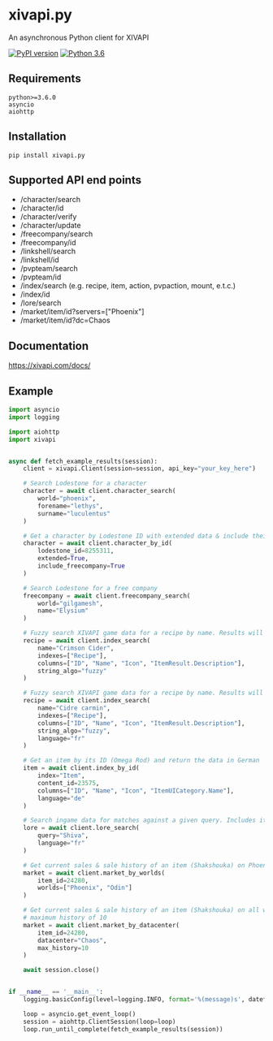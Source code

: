 # xivapi.py
An asynchronous Python client for XIVAPI

[![PyPI version](https://badge.fury.io/py/xivapi.py.svg)](https://badge.fury.io/py/xivapi.py)
[![Python 3.6](https://img.shields.io/badge/python-3.6-green.svg)](https://www.python.org/downloads/release/python-360/)

## Requirements
```
python>=3.6.0
asyncio
aiohttp
```

## Installation
```
pip install xivapi.py
```

## Supported API end points

* /character/search
* /character/id
* /character/verify
* /character/update
* /freecompany/search
* /freecompany/id
* /linkshell/search
* /linkshell/id
* /pvpteam/search
* /pvpteam/id
* /index/search (e.g. recipe, item, action, pvpaction, mount, e.t.c.)
* /index/id
* /lore/search
* /market/item/id?servers=["Phoenix"]
* /market/item/id?dc=Chaos

## Documentation
https://xivapi.com/docs/

## Example
```python
import asyncio
import logging

import aiohttp
import xivapi


async def fetch_example_results(session):
    client = xivapi.Client(session=session, api_key="your_key_here")

    # Search Lodestone for a character
    character = await client.character_search(
        world="phoenix", 
        forename="lethys", 
        surname="luculentus"
    )

    # Get a character by Lodestone ID with extended data & include their Free Company information, if it has been synced.
    character = await client.character_by_id(
        lodestone_id=8255311, 
        extended=True,
        include_freecompany=True
    )

    # Search Lodestone for a free company
    freecompany = await client.freecompany_search(
        world="gilgamesh", 
        name="Elysium"
    )

    # Fuzzy search XIVAPI game data for a recipe by name. Results will be in English.
    recipe = await client.index_search(
        name="Crimson Cider", 
        indexes=["Recipe"], 
        columns=["ID", "Name", "Icon", "ItemResult.Description"], 
        string_algo="fuzzy"
    )

    # Fuzzy search XIVAPI game data for a recipe by name. Results will be in French.
    recipe = await client.index_search(
        name="Cidre carmin", 
        indexes=["Recipe"], 
        columns=["ID", "Name", "Icon", "ItemResult.Description"], 
        string_algo="fuzzy", 
        language="fr"
    )

    # Get an item by its ID (Omega Rod) and return the data in German
    item = await client.index_by_id(
        index="Item", 
        content_id=23575, 
        columns=["ID", "Name", "Icon", "ItemUICategory.Name"], 
        language="de"
    )

    # Search ingame data for matches against a given query. Includes item, minion, mount & achievement descriptions, quest dialog & more.
    lore = await client.lore_search(
        query="Shiva",
        language="fr"
    )

    # Get current sales & sale history of an item (Shakshouka) on Phoenix & Odin
    market = await client.market_by_worlds(
        item_id=24280, 
        worlds=["Phoenix", "Odin"]
    )

    # Get current sales & sale history of an item (Shakshouka) on all worlds on the Chaos datacenter with a
    # maximum history of 10
    market = await client.market_by_datacenter(
        item_id=24280, 
        datacenter="Chaos", 
        max_history=10
    )

    await session.close()


if __name__ == '__main__':
    logging.basicConfig(level=logging.INFO, format='%(message)s', datefmt='%H:%M')

    loop = asyncio.get_event_loop()
    session = aiohttp.ClientSession(loop=loop)
    loop.run_until_complete(fetch_example_results(session))
```
